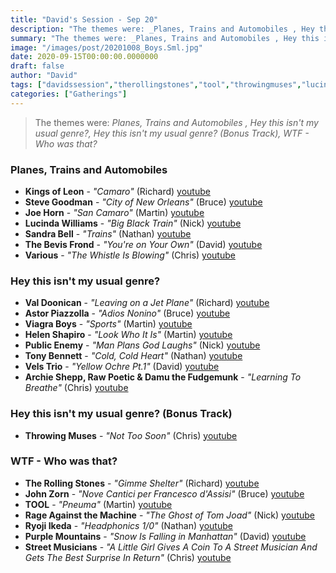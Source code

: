 ```yaml
---
title: "David's Session - Sep 20"
description: "The themes were: _Planes, Trains and Automobiles , Hey this isn't my usual genre?, Hey this isn't my usual genre? (Bonus Track), WTF - Who was that?_"
summary: "The themes were: _Planes, Trains and Automobiles , Hey this isn't my usual genre?, Hey this isn't my usual genre? (Bonus Track), WTF - Who was that?_"
image: "/images/post/20201008_Boys.Sml.jpg"
date: 2020-09-15T00:00:00.0000000
draft: false
author: "David"
tags: ["davidssession","therollingstones","tool","throwingmuses","lucindawilliams","tonybennett","various","thebevisfrond","purplemountains","kingsofleon","astorpiazzolla","rageagainstthemachine","joehorn","velstrio","johnzorn","sandrabell","viagraboys","ryojiikeda","valdoonican","publicenemy","archieshepp","stevegoodman","helenshapiro","streetmusicians","rawpoeticanddamuthefudgemunk","youtube"]
categories: ["Gatherings"]
---
```

> The themes were: _Planes, Trains and Automobiles , Hey this isn't my usual genre?, Hey this isn't my usual genre? (Bonus Track), WTF - Who was that?_
### Planes, Trains and Automobiles 
- **Kings of Leon** - _"Camaro"_ (Richard) [youtube](https://www.youtube.com/watch?v=pPwpMdLMifU)
- **Steve Goodman** - _"City of New Orleans"_ (Bruce) [youtube](https://www.youtube.com/watch?v=2SfPyg-mGhU)
- **Joe Horn** - _"San Camaro"_ (Martin) [youtube](https://www.youtube.com/watch?v=IOP2TuanjMA)
- **Lucinda Williams** - _"Big Black Train"_ (Nick) [youtube](https://www.youtube.com/watch?v=MQmhLiVVeaA)
- **Sandra Bell** - _"Trains"_ (Nathan) [youtube](https://www.youtube.com/watch?v=pIZby1lCVSo)
- **The Bevis Frond** - _"You're on Your Own"_ (David) [youtube](https://www.youtube.com/watch?v=b5ksy97WPGQ)
- **Various** - _"The Whistle Is Blowing"_ (Chris) [youtube](https://www.youtube.com/watch?v=oBLuVg9VAjg)
### Hey this isn't my usual genre?
- **Val Doonican** - _"Leaving on a Jet Plane"_ (Richard) [youtube](https://www.youtube.com/watch?v=3MIxcvw6LJg)
- **Astor Piazzolla** - _"Adios Nonino"_ (Bruce) [youtube](https://www.youtube.com/watch?v=VTPec8z5vdY)
- **Viagra Boys** - _"Sports"_ (Martin) [youtube](https://www.youtube.com/watch?v=QjL7D33xpS4)
- **Helen Shapiro** - _"Look Who It Is"_ (Martin) [youtube](https://www.youtube.com/watch?v=Dw0N9oCZCdE)
- **Public Enemy** - _"Man Plans God Laughs"_ (Nick) [youtube](https://www.youtube.com/watch?v=_ynXfdwsXMU)
- **Tony Bennett** - _"Cold, Cold Heart"_ (Nathan) [youtube](https://www.youtube.com/watch?v=Vbg7-kVtPKs)
- **Vels Trio** - _"Yellow Ochre Pt.1"_ (David) [youtube](https://www.youtube.com/watch?v=-tYN_b5mWbI)
- **Archie Shepp, Raw Poetic & Damu the Fudgemunk** - _"Learning To Breathe"_ (Chris) [youtube](https://www.youtube.com/watch?v=iVIqsYJ9okw)
### Hey this isn't my usual genre? (Bonus Track)
- **Throwing Muses** - _"Not Too Soon"_ (Chris) [youtube](https://www.youtube.com/watch?v=RZI-FTcFtn8)
### WTF - Who was that?
- **The Rolling Stones** - _"Gimme Shelter"_ (Richard) [youtube](https://www.youtube.com/watch?v=RbmS3tQJ7Os)
- **John Zorn** - _"Nove Cantici per Francesco d'Assisi"_ (Bruce) [youtube](https://www.youtube.com/watch?v=p6QmIsxQneY)
- **TOOL** - _"Pneuma"_ (Martin) [youtube](https://www.youtube.com/watch?v=5ClCaPmAA7s)
- **Rage Against the Machine** - _"The Ghost of Tom Joad"_ (Nick) [youtube](https://www.youtube.com/watch?v=T-8BoWU3XMo)
- **Ryoji Ikeda** - _"Headphonics 1/0"_ (Nathan) [youtube](https://www.youtube.com/watch?v=Ih-ce77Ni00)
- **Purple Mountains** - _"Snow Is Falling in Manhattan"_ (David) [youtube](https://www.youtube.com/watch?v=50227UHWULg)
- **Street Musicians** - _"A Little Girl Gives A Coin To A Street Musician And Gets The Best Surprise In Return"_ (Chris) [youtube](https://www.youtube.com/watch?v=ceX5jJ5fggs)
